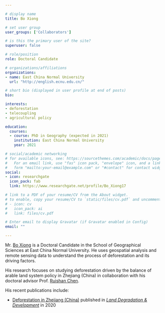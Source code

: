 ```yaml
---

# display name
title: Bo Xiong

# set user group
user_groups: ['Collaborators']

# is this the primary user of the site?
superuser: false

# role/position
role: Doctoral Candidate

# organizations/affiliations
organizations:
- name: East China Normal University
  url: "http://english.ecnu.edu.cn/"

# short bio (displayed in user profile at end of posts)
bio:  

interests:
- deforestation
- telecoupling
- agricultural policy

education:
  courses:
  - course: PhD in Geography (expected in 2021)
    institution: East China Normal University
    year: 2021

# social/academic networking
# for available icons, see: https://sourcethemes.com/academic/docs/page-builder/#icons
#   For an email link, use "fas" icon pack, "envelope" icon, and a link in the
#   form "mailto:your-email@example.com" or "#contact" for contact widget.
social:
- icon: researchgate
  icon_pack: fab
  link: https://www.researchgate.net/profile/Bo_Xiong17

# link to a PDF of your resume/CV from the About widget.
# to enable, copy your resume/CV to `static/files/cv.pdf` and uncomment the lines below.
# - icon: cv
#   icon_pack: ai
#   link: files/cv.pdf

# Enter email to display Gravatar (if Gravatar enabled in Config)
email: ""

---
```


Mr. [Bo Xiong](https://www.researchgate.net/profile/Bo_Xiong17) is a Doctoral Candidate in the School of Geographical Sciences at East China Normal University. 
He uses geospatial analysis and remote sensing data to understand the process of deforestation and its driving factors.
<br>

His research focuses on studying deforestation driven by the balance of arable land system policy in Zhejiang (China) 
in collaboration with his doctoral advisor Prof. [Ruishan Chen](https://faculty.ecnu.edu.cn/_s33/crs/main.psp).
<br>

His recent publications include:
- [Deforestation in Zhejiang (China)](https://doi.org/10.1002/ldr.3563)
  published in [_Land Degradation & Development_](https://onlinelibrary.wiley.com/journal/1099145x) in 2020
<br>



